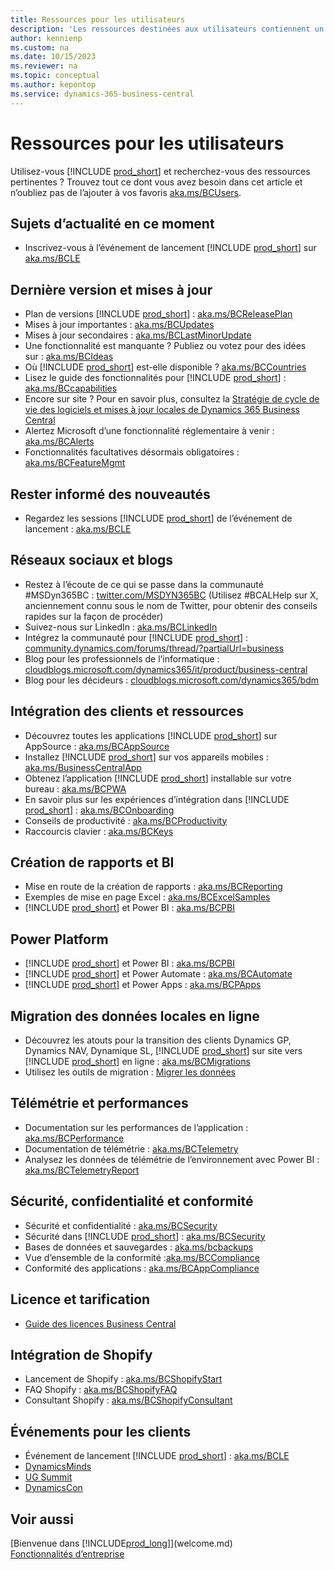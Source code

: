 ```yaml
---
title: Ressources pour les utilisateurs
description: 'Les ressources destinées aux utilisateurs contiennent un ensemble de ressources, de services et d’outils permettant d’utiliser Microsoft Dynamics 365 Business Central.'
author: kennienp
ms.custom: na
ms.date: 10/15/2023
ms.reviewer: na
ms.topic: conceptual
ms.author: kepontop
ms.service: dynamics-365-business-central
---
```


# Ressources pour les utilisateurs

Utilisez-vous [!INCLUDE [prod_short](includes/prod_short.md)] et recherchez-vous des ressources pertinentes ? Trouvez tout ce dont vous avez besoin dans cet article et n’oubliez pas de l’ajouter à vos favoris [aka.ms/BCUsers](https://aka.ms/BCUsers).

## Sujets d’actualité en ce moment

- Inscrivez-vous à l’événement de lancement [!INCLUDE [prod_short](includes/prod_short.md)] sur [aka.ms/BCLE](https://aka.ms/BCLE)

## Dernière version et mises à jour  

- Plan de versions [!INCLUDE [prod_short](includes/prod_short.md)] : [aka.ms/BCReleasePlan](https://aka.ms/BCReleasePlan) 
- Mises à jour importantes : [aka.ms/BCUpdates](https://aka.ms/BCUpdates)
- Mises à jour secondaires : [aka.ms/BCLastMinorUpdate](https://aka.ms/BCLastMinorUpdate) 
- Une fonctionnalité est manquante ? Publiez ou votez pour des idées sur : [aka.ms/BCIdeas](https://aka.ms/BCIdeas) 
- Où [!INCLUDE [prod_short](includes/prod_short.md)] est-elle disponible ? [aka.ms/BCCountries](https://aka.ms/BCCountries)
- Lisez le guide des fonctionnalités pour [!INCLUDE [prod_short](includes/prod_short.md)] : [aka.ms/BCcapabilities](https://aka.ms/BCcapabilities)
- Encore sur site ? Pour en savoir plus, consultez la [Stratégie de cycle de vie des logiciels et mises à jour locales de Dynamics 365 Business Central](/dynamics365/business-central/dev-itpro/terms/lifecycle-policy-on-premises)
- Alertez Microsoft d’une fonctionnalité réglementaire à venir : [aka.ms/BCAlerts](https://aka.ms/BCAlerts)
- Fonctionnalités facultatives désormais obligatoires : [aka.ms/BCFeatureMgmt](https://aka.ms/BCFeatureMgmt)

## Rester informé des nouveautés

- Regardez les sessions [!INCLUDE [prod_short](includes/prod_short.md)] de l’événement de lancement : [aka.ms/BCLE](https://aka.ms/BCLE) 

## Réseaux sociaux et blogs

- Restez à l’écoute de ce qui se passe dans la communauté #MSDyn365BC : [twitter.com/MSDYN365BC](https://twitter.com/MSDYN365BC) (Utilisez #BCALHelp sur X, anciennement connu sous le nom de Twitter, pour obtenir des conseils rapides sur la façon de procéder) 
- Suivez-nous sur LinkedIn : [aka.ms/BCLinkedIn](https://aka.ms/BCLinkedIn)
- Intégrez la communauté pour [!INCLUDE [prod_short](includes/prod_short.md)] : [community.dynamics.com/forums/thread/?partialUrl=business](https://community.dynamics.com/forums/thread/?partialUrl=business) 
- Blog pour les professionnels de l’informatique : [cloudblogs.microsoft.com/dynamics365/it/product/business-central](https://cloudblogs.microsoft.com/dynamics365/it/product/business-central/)
- Blog pour les décideurs : [cloudblogs.microsoft.com/dynamics365/bdm](https://cloudblogs.microsoft.com/dynamics365/bdm)

## Intégration des clients et ressources 

- Découvrez toutes les applications [!INCLUDE [prod_short](includes/prod_short.md)] sur AppSource : [aka.ms/BCAppSource](https://appsource.microsoft.com/marketplace/apps?page=1&product=dynamics-365-business-central)
- Installez [!INCLUDE [prod_short](includes/prod_short.md)] sur vos appareils mobiles : [aka.ms/BusinessCentralApp](https://aka.ms/BusinessCentralApp)
- Obtenez l’application [!INCLUDE [prod_short](includes/prod_short.md)] installable sur votre bureau : [aka.ms/BCPWA](https://aka.ms/BCPWA)
- En savoir plus sur les expériences d’intégration dans [!INCLUDE [prod_short](includes/prod_short.md)] : [aka.ms/BCOnboarding](https://aka.ms/bconboarding)
- Conseils de productivité : [aka.ms/BCProductivity](https://aka.ms/BCProductivity) 
- Raccourcis clavier : [aka.ms/BCKeys](https://aka.ms/BCKeys)

## Création de rapports et BI

- Mise en route de la création de rapports : [aka.ms/BCReporting](https://aka.ms/BCReporting)
- Exemples de mise en page Excel : [aka.ms/BCExcelSamples](https://aka.ms/BCExcelSamples)
- [!INCLUDE [prod_short](includes/prod_short.md)] et Power BI : [aka.ms/BCPBI](https://aka.ms/BCPBI)

## Power Platform

- [!INCLUDE [prod_short](includes/prod_short.md)] et Power BI : [aka.ms/BCPBI](https://aka.ms/BCPBI)
- [!INCLUDE [prod_short](includes/prod_short.md)] et Power Automate : [aka.ms/BCAutomate](https://aka.ms/BCAutomate) 
- [!INCLUDE [prod_short](includes/prod_short.md)] et Power Apps : [aka.ms/BCPApps](https://aka.ms/BCPApps)

## Migration des données locales en ligne

- Découvrez les atouts pour la transition des clients Dynamics GP, Dynamics NAV, Dynamique SL, [!INCLUDE [prod_short](includes/prod_short.md)] sur site vers [!INCLUDE [prod_short](includes/prod_short.md)] en ligne : [aka.ms/BCMigrations](https://aka.ms/BCMigrations)  
- Utilisez les outils de migration : [Migrer les données](/dynamics365/business-central/dev-itpro/administration/migrate-data) 

## Télémétrie et performances

- Documentation sur les performances de l’application : [aka.ms/BCPerformance](https://aka.ms/BCPerformance)
- Documentation de télémétrie : [aka.ms/BCTelemetry](https://aka.ms/BCTelemetry) 
- Analysez les données de télémétrie de l’environnement avec Power BI : [aka.ms/BCTelemetryReport](https://aka.ms/BCTelemetryReport) 

## Sécurité, confidentialité et conformité

- Sécurité et confidentialité : [aka.ms/BCSecurity](https://aka.ms/BCSecurity) 
- Sécurité dans [!INCLUDE [prod_short](includes/prod_short.md)] : [aka.ms/BCSecurity](https://aka.ms/BCSecurity)
- Bases de données et sauvegardes : [aka.ms/bcbackups](https://aka.ms/BCBackups)
- Vue d’ensemble de la conformité :[aka.ms/BCCompliance](https://aka.ms/BCCompliance)
- Conformité des applications : [aka.ms/BCAppCompliance](https://aka.ms/BCAppCompliance)

## Licence et tarification

- [Guide des licences Business Central](https://go.microsoft.com/fwlink/?LinkId=866544&clcid=0x409)

## Intégration de Shopify

- Lancement de Shopify : [aka.ms/BCShopifyStart](https://aka.ms/BCShopifyStart)
- FAQ Shopify : [aka.ms/BCShopifyFAQ](https://aka.ms/BCShopifyFAQ)
- Consultant Shopify : [aka.ms/BCShopifyConsultant](https://aka.ms/BCShopifyConsultant)

## Événements pour les clients

- Événement de lancement [!INCLUDE [prod_short](includes/prod_short.md)] : [aka.ms/BCLE](https://aka.ms/BCLE)
- [DynamicsMinds](https://www.dynamicsminds.com/)
- [UG Summit](https://www.summitna.com/)
- [DynamicsCon](https://dynamicscon.com/)

## Voir aussi

[Bienvenue dans [!INCLUDE[prod_long](includes/prod_long.md)]](welcome.md)  
[Fonctionnalités d’entreprise](across-business-functionality.md)  